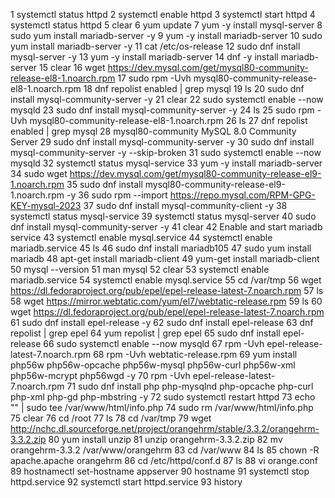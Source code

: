    1  systemctl status httpd
    2  systemctl enable httpd
    3  systemctl start httpd
    4  systemctl status httpd
    5  clear
    6  yum update
    7  yum -y install mysql-server
    8  sudo yum install mariadb-server -y
    9  yum -y install mariadb-server
   10  sudo yum install mariadb-server -y
   11  cat /etc/os-release
   12  sudo dnf install mysql-server -y
   13  yum -y install mariadb-server
   14  dnf -y install mariadb-server
   15  clear
   16  wget https://dev.mysql.com/get/mysql80-community-release-el8-1.noarch.rpm
   17  sudo rpm -Uvh mysql80-community-release-el8-1.noarch.rpm
   18  dnf repolist enabled | grep mysql
   19  ls
   20  sudo dnf install mysql-community-server -y
   21  clear
   22  sudo systemctl enable --now mysqld
   23  sudo dnf install mysql-community-server -y
   24  ls
   25  sudo rpm -Uvh mysql80-community-release-el8-1.noarch.rpm
   26  ls
   27  dnf repolist enabled | grep mysql
   28  mysql80-community MySQL 8.0 Community Server
   29  sudo dnf install mysql-community-server -y
   30  sudo dnf install mysql-community-server -y --skip-broken
   31  sudo systemctl enable --now mysqld
   32  systemctl status mysql-service
   33  yum -y install mariadb-server
   34  sudo wget https://dev.mysql.com/get/mysql80-community-release-el9-1.noarch.rpm
   35  sudo dnf install mysql80-community-release-el9-1.noarch.rpm -y
   36  sudo rpm --import https://repo.mysql.com/RPM-GPG-KEY-mysql-2023
   37  sudo dnf install mysql-community-client -y
   38  systemctl status mysql-service
   39  systemctl status mysql-server
   40  sudo dnf install mysql-community-server -y
   41  clear
   42  Enable and start mariadb service
   43  systemctl enable mysql.service
   44  systemctl enable mariadb.service
   45  ls
   46  sudo dnf install mariadb105
   47  sudo yum install mariadb
   48  apt-get install mariadb-client
   49  yum-get install mariadb-client
   50  mysql --version
   51  man mysql
   52  clear
   53  systemctl enable mariadb.service
   54  systemctl enable mysql.service
   55  cd /var/tmp
   56  wget https://dl.fedoraproject.org/pub/epel/epel-release-latest-7.noarch.rpm
   57  ls
   58  wget https://mirror.webtatic.com/yum/el7/webtatic-release.rpm
   59  ls
   60  wget https://dl.fedoraproject.org/pub/epel/epel-release-latest-7.noarch.rpm
   61  sudo dnf install epel-release -y
   62  sudo dnf install epel-release
   63  dnf repolist | grep epel
   64  yum repolist | grep epel
   65  sudo dnf install epel-release
   66  sudo systemctl enable --now mysqld
   67  rpm -Uvh epel-release-latest-7.noarch.rpm
   68  rpm -Uvh webtatic-release.rpm
   69  yum install php56w php56w-opcache php56w-mysql php56w-curl php56w-xml php56w-mcrypt php56wgd -y
   70  rpm -Uvh epel-release-latest-7.noarch.rpm
   71  sudo dnf install php php-mysqlnd php-opcache php-curl php-xml php-gd php-mbstring -y
   72  sudo systemctl restart httpd
   73  echo "<?php phpinfo(); ?>" | sudo tee /var/www/html/info.php
   74  sudo rm /var/www/html/info.php
   75  clear
   76  cd /root
   77  ls
   78  cd /var/tmp
   79  wget http://nchc.dl.sourceforge.net/project/orangehrm/stable/3.3.2/orangehrm-3.3.2.zip
   80  yum install unzip
   81  unzip orangehrm-3.3.2.zip
   82  mv orangehrm-3.3.2 /var/www/orangehrm
   83  cd /var/www
   84  ls
   85  chown -R apache.apache orangehrm
   86  cd /etc/httpd/conf.d
   87  ls
   88  vi orange.conf
   89  hostnamectl set-hostname appserver
   90  hostname
   91  systemctl stop httpd.service
   92  systemctl start httpd.service
   93  history